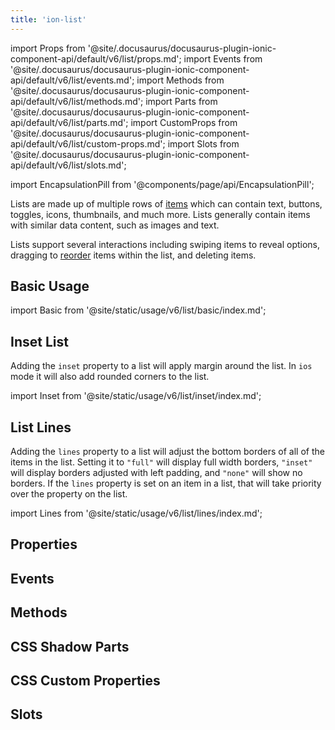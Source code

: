```yaml
---
title: 'ion-list'
---
```


import Props from '@site/.docusaurus/docusaurus-plugin-ionic-component-api/default/v6/list/props.md';
import Events from '@site/.docusaurus/docusaurus-plugin-ionic-component-api/default/v6/list/events.md';
import Methods from '@site/.docusaurus/docusaurus-plugin-ionic-component-api/default/v6/list/methods.md';
import Parts from '@site/.docusaurus/docusaurus-plugin-ionic-component-api/default/v6/list/parts.md';
import CustomProps from '@site/.docusaurus/docusaurus-plugin-ionic-component-api/default/v6/list/custom-props.md';
import Slots from '@site/.docusaurus/docusaurus-plugin-ionic-component-api/default/v6/list/slots.md';

<head>
  <title>ion-list: Item List View Component for iOS and Android Apps</title>
  <meta
    name="description"
    content="ion-lists are made up of multiple rows of items containing text, icons, toggles, and more. Learn about the list view component for iOS and Android Ionic apps."
  />
</head>

import EncapsulationPill from '@components/page/api/EncapsulationPill';

Lists are made up of multiple rows of [items](./item) which can contain text, buttons, toggles,
icons, thumbnails, and much more. Lists generally contain items with similar data content, such as images and text.

Lists support several interactions including swiping items to reveal options, dragging to [reorder](./reorder) items within the list, and deleting items.

## Basic Usage

import Basic from '@site/static/usage/v6/list/basic/index.md';

<Basic />

## Inset List

Adding the `inset` property to a list will apply margin around the list. In `ios` mode it will also add rounded corners to the list.

import Inset from '@site/static/usage/v6/list/inset/index.md';

<Inset />

## List Lines

Adding the `lines` property to a list will adjust the bottom borders of all of the items in the list. Setting it to `"full"` will display full width borders, `"inset"` will display borders adjusted with left padding, and `"none"` will show no borders. If the `lines` property is set on an item in a list, that will take priority over the property on the list.

import Lines from '@site/static/usage/v6/list/lines/index.md';

<Lines />

## Properties

<Props />

## Events

<Events />

## Methods

<Methods />

## CSS Shadow Parts

<Parts />

## CSS Custom Properties

<CustomProps />

## Slots

<Slots />

